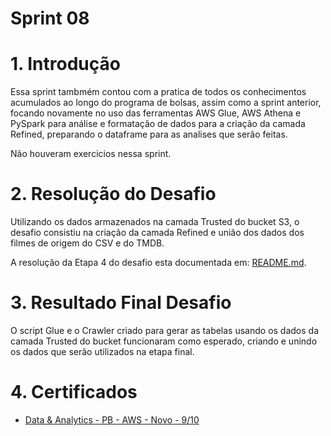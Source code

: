 # Sprint 08

# 1. Introdução

Essa sprint tambmém contou com a pratica de todos os conhecimentos acumulados ao longo do programa de bolsas, assim como a sprint anterior, focando novamente no uso das ferramentas AWS Glue, AWS Athena e PySpark para análise e formatação de dados para a criação da camada Refined, preparando o dataframe para as analises que serão feitas.

Não houveram exercicios nessa sprint.

# 2. Resolução do Desafio
Utilizando os dados armazenados na camada Trusted do bucket S3, o desafio consistiu na criação da camada Refined e união dos dados dos filmes de origem do CSV e do TMDB.

A resolução da Etapa 4 do desafio esta documentada em: [README.md](/Sprint9/Desafio/README.md).

# 3. Resultado Final Desafio
O script Glue e o Crawler criado para gerar as tabelas usando os dados da camada Trusted do bucket funcionaram como esperado, criando e unindo os dados que serão utilizados na etapa final.

# 4. Certificados
- [Data & Analytics - PB - AWS - Novo - 9/10](/Sprint9/Certificados/data-pb-9.jpg)